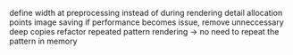 define width at preprocessing instead of during rendering
detail allocation points
image saving
if performance becomes issue, remove unneccessary deep copies
refactor repeated pattern rendering -> no need to repeat the pattern in memory
